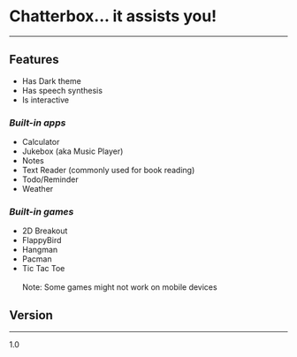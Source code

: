 # Chatterbox... it assists you!
-------


## Features
- Has Dark theme
- Has speech synthesis
- Is interactive

### _Built-in apps_
- Calculator
- Jukebox (aka Music Player)
- Notes
- Text Reader (commonly used for book reading)
- Todo/Reminder
- Weather

### _Built-in games_
* 2D Breakout
* FlappyBird
* Hangman
* Pacman
* Tic Tac Toe
<br><br>
Note: Some games might not work on mobile devices

## Version 
-------
1.0
